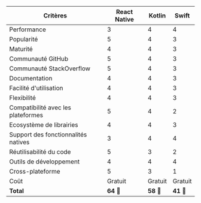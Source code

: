 | Critères                              | React Native | Kotlin   | Swift     |
|---------------------------------------|--------------|----------|-----------|
| Performance                           | 3            | 4        | 4         |
| Popularité                            | 5            | 4        | 3         |
| Maturité                              | 4            | 4        | 3         |
| Communauté GitHub                     | 5            | 4        | 3         |
| Communauté StackOverflow              | 5            | 4        | 3         |
| Documentation                         | 4            | 4        | 3         |
| Facilité d'utilisation                | 4            | 4        | 3         |
| Flexibilité                           | 4            | 4        | 3         |
| Compatibilité avec les plateformes    | 5            | 4        | 2         |
| Ecosystème de librairies              | 4            | 4        | 3         |
| Support des fonctionnalités natives   | 3            | 4        | 4         |
| Réutilisabilité du code               | 5            | 3        | 2         |
| Outils de développement               | 4            | 4        | 4         |
| Cross-plateforme                      | 5            | 3        | 1         |
| Coût                                  | Gratuit      | Gratuit  | Gratuit   |
| **Total**                             | **64** 🥇    | **58** 🥈| **41** 🥉 |